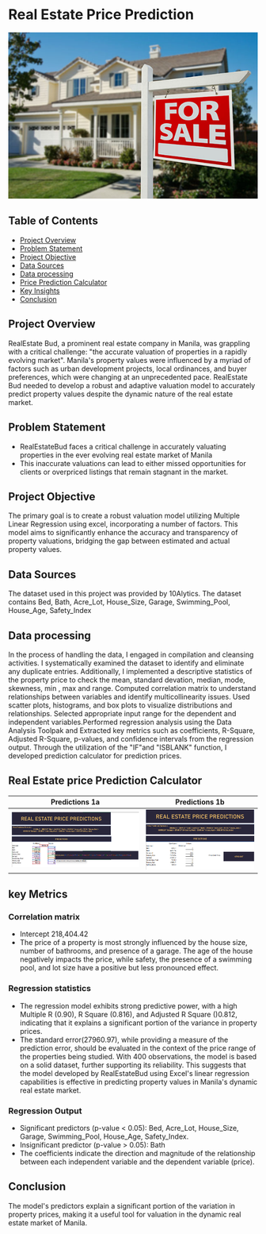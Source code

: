 # Real Estate Price Prediction

![](image_10.jpg)


## Table of Contents
- [Project Overview](#project-overview)
- [Problem Statement](#problem-statement)
- [Project Objective](#project-objective)
- [Data Sources](#data-sources)
- [Data processing](#data-processing)
- [Price Prediction Calculator](#Prediction-Calculator)
- [Key Insights](#key-insights)
- [Conclusion](#conclusion)

## Project Overview
RealEstate Bud, a prominent real estate company in Manila, was grappling with a critical challenge: "the accurate valuation of properties in a rapidly evolving market". Manila's property values were influenced by a myriad of factors such as urban development projects, local ordinances, and buyer preferences, which were changing at an unprecedented pace. RealEstate Bud needed to develop a robust and adaptive valuation model to accurately predict property values despite the dynamic nature of the real estate market. 

## Problem Statement
- RealEstateBud faces a critical challenge in accurately valuating properties in the ever evolving real estate market of Manila
- This inaccurate valuations can lead to either missed opportunities for clients or overpriced listings that remain stagnant in the market.

## Project Objective
The primary goal is to create a robust valuation model utilizing Multiple Linear Regression using excel, incorporating a number of factors. This model aims to significantly enhance the accuracy and transparency of property valuations, bridging the gap between estimated and actual property values.

## Data Sources
The dataset used in this project was provided by 10Alytics. The dataset contains Bed, Bath, Acre_Lot, House_Size, Garage, Swimming_Pool, House_Age, Safety_Index

## Data processing
In the process of handling the data, I engaged in compilation and cleansing activities. I systematically examined the dataset to identify and eliminate any duplicate entries. Additionally, I implemented a descriptive statistics of the property price to check the mean, standard devation, median, mode, skewness, min , max and range. Computed correlation matrix to understand relationships between variables and identify multicollinearity issues. Used scatter plots, histograms, and box plots to visualize distributions and relationships. Selected appropriate input range for the dependent and independent variables.Performed regression analysis using the Data Analysis Toolpak and Extracted key metrics such as coefficients, R-Square, Adjusted R-Square, p-values, and confidence intervals from the regression output. Through the utilization of the "IF"and "ISBLANK" function, I developed prediction calculator for prediction prices.


## Real Estate price Prediction Calculator

Predictions 1a     |  Predictions 1b
:-------------:|:--------------:
![](Dashboard_1.png) | ![](Dashboard.png)

## key Metrics
### Correlation matrix
- Intercept 218,404.42
- The price of a property is most strongly influenced by the house size, number of bathrooms, and presence of a garage. The age of the house negatively impacts the price, while safety, the presence of a swimming pool, and lot size have a positive but less pronounced effect.
### Regression statistics
- The regression model exhibits strong predictive power, with a high Multiple R (0.90), R Square (0.816), and Adjusted R Square ()0.812, indicating that it explains a significant portion of the variance in property prices.
- The standard error(27960.97), while providing a measure of the prediction error, should be evaluated in the context of the price range of the properties being studied. With 400 observations, the model is based on a solid dataset, further supporting its reliability. This suggests that the model developed by RealEstateBud using Excel's linear regression capabilities is effective in predicting property values in Manila's dynamic real estate market.
### Regression Output
- Significant predictors (p-value < 0.05): Bed, Acre_Lot, House_Size, Garage, Swimming_Pool, House_Age, Safety_Index.
- Insignificant predictor (p-value > 0.05): Bath
- The coefficients indicate the direction and magnitude of the relationship between each independent variable and the dependent variable (price).

## Conclusion
The model's predictors explain a significant portion of the variation in property prices, making it a useful tool for valuation in the dynamic real estate market of Manila.






  
